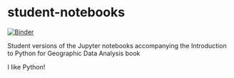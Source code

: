 # student-notebooks

[![Binder](https://mybinder.org/badge_logo.svg)](https://mybinder.org/v2/gh/Python-GIS-book/student-notebooks/HEAD)

Student versions of the Jupyter notebooks accompanying the Introduction to Python for Geographic Data Analysis book 

I like Python!